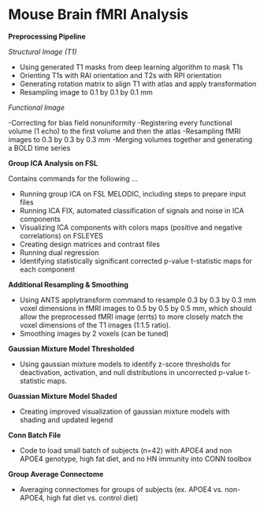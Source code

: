# Mouse Brain fMRI Analysis

**Preprocessing Pipeline**

_Structural Image (T1)_

- Using generated T1 masks from deep learning algorithm to mask T1s
- Orienting T1s with RAI orientation and T2s with RPI orientation
- Generating rotation matrix to align T1 with atlas and apply transformation
- Resampling image to 0.1 by 0.1 by 0.1 mm
  
_Functional Image_

-Correcting for bias field nonuniformity
-Registering every functional volume (1 echo) to the first volume and then the atlas
-Resampling fMRI images to 0.3 by 0.3 by 0.3 mm
-Merging volumes together and generating a BOLD time series

**Group ICA Analysis on FSL**

Contains commands for the following ...
- Running group ICA on FSL MELODIC, including steps to prepare input files
- Running ICA FIX, automated classification of signals and noise in ICA components
- Visualizing ICA components with colors maps (positive and negative correlations) on FSLEYES
- Creating design matrices and contrast files
- Running dual regression
- Identifying statistically significant corrected p-value t-statistic maps for each component 

**Additional Resampling & Smoothing**
- Using ANTS applytransform command to resample 0.3 by 0.3 by 0.3 mm voxel dimensions in fMRI images to 0.5 by 0.5 by 0.5 mm, which should allow the preprocessed fMRI image (errts) to more closely match the voxel dimensions of the T1 images (1:1.5 ratio).
- Smoothing images by 2 voxels (can be tuned)

**Gaussian Mixture Model Thresholded**
- Using gaussian mixture models to identify z-score thresholds for deactivation, activation, and null distributions in uncorrected p-value t-statistic maps.

**Guassian Mixture Model Shaded**
- Creating improved visualization of gaussian mixture models with shading and updated legend

**Conn Batch File**
- Code to load small batch of subjects (n=42) with APOE4 and non APOE4 genotype, high fat diet, and no HN immunity into CONN toolbox

**Group Average Connectome**
- Averaging connectomes for groups of subjects (ex. APOE4 vs. non-APOE4, high fat diet vs. control diet)


  
